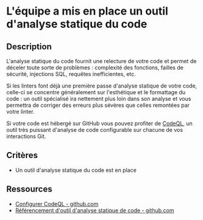# L'équipe a mis en place un outil d'analyse statique du code

## Description

L'analyse statique du code fournit une relecture de votre code et
permet de déceler toute sorte de problèmes : complexité des fonctions,
failles de sécurité, injections SQL, requêtes inefficientes, etc.

Si les linters font déjà une première passe d'analyse statique de
votre code, celle-ci se concentre généralement sur l'esthétique et le
formattage du code : un outil spécialisé ira nettement plus loin dans
son analyse et vous permettra de corriger des erreurs plus sévères que
celles remontées par votre linter.

Si votre code est hébergé sur GitHub vous pouvez profiter de
[CodeQL](https://codeql.github.com/), un outil très puissant d'analyse
de code configurable sur chacune de vos interactions Git.

## Critères

- Un outil d'analyse statique du code est en place

## Ressources

- [Configurer CodeQL - github.com](https://docs.github.com/fr/code-security/code-scanning/enabling-code-scanning/configuring-default-setup-for-code-scanning)
- [Référencement d'outil d'analyse statique de code - github.com](https://github.com/Saluki/awesome-static-analysis)
